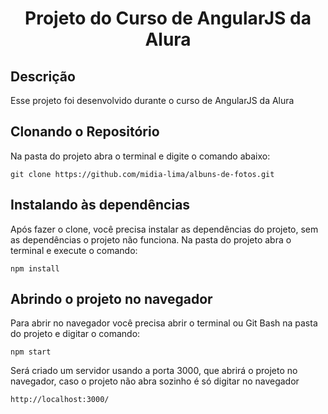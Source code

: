 <h1 align="center">Projeto do Curso de AngularJS da Alura </h1>

<h2>Descrição</h2>
<p>Esse projeto foi desenvolvido durante o curso de AngularJS da Alura</p>

<h2>Clonando o Repositório</h2>
<p>Na pasta do projeto abra o terminal e digite o comando abaixo:</p>

```shell
git clone https://github.com/midia-lima/albuns-de-fotos.git
```
<h2>Instalando às dependências</h2>
<p>Após fazer o clone, você precisa instalar as dependências do projeto, sem as dependências o projeto não funciona. 
Na pasta do projeto abra o terminal e execute o comando:</p>

```shell
npm install
```
<h2>Abrindo o projeto no navegador</h2>
<p>Para abrir no navegador você precisa abrir o terminal ou Git Bash na pasta do projeto e digitar o comando:</p>

```shell
npm start
```

<p>Será criado um servidor usando a porta 3000, que abrirá o projeto no navegador, caso o projeto não abra sozinho é só digitar no navegador</p>

```shell
http://localhost:3000/
```


